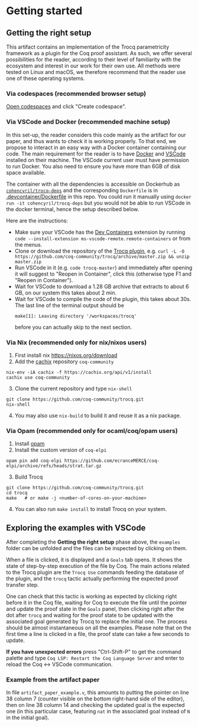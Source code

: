 # Getting started

## Getting the right setup

This artifact contains an implementation of the Trocq parametricity framework as
a plugin for the Coq proof assistant. As such, we offer several possibilities
for the reader, according to their level of familiarity with the ecosystem and
interest in our work for their own use. All methods were tested on Linux and
macOS, we therefore recommend that the reader use one of these operating
systems.

### Via codespaces (recommended browser setup)

[Open codespaces](https://github.com/codespaces/new?skip_quickstart=true&machine=standardLinux32gb&repo=717137925&ref=master&devcontainer_path=.devcontainer%2Fdevcontainer.json&geo=EuropeWest) and click "Create codespace".

### Via VSCode and Docker (recommended machine setup)

In this set-up, the reader considers this code mainly as the artifact
for our paper, and thus wants to check it is working properly. To that
end, we propose to interact in an easy way with a Docker container
containing our code. The main requirement for the reader is to have
[Docker](https://www.docker.com) and
[VSCode](https://code.visualstudio.com) installed on their
machine. The VSCode current user must have permission to run
Docker. You also need to ensure you have more than 6GB of disk space
available.

The container with all the dependencies is accessible on Dockerhub as [`cohencyril/trocq-deps`](https://hub.docker.com/repository/docker/cohencyril/trocq-deps) and the corresponding `Dockerfile` is in [.devcontainer/Dockerfile](https://github.com/coq-community/trocq/blob/master/.devcontainer/Dockerfile) in this repo. You could run it manually using `docker run -it cohencyril/trocq-deps` but you would not be able to run VSCode in the docker terminal, hence the setup described below.

Here are the instructions:
- Make sure your VSCode has the [Dev
  Containers](https://marketplace.visualstudio.com/items?itemName=ms-vscode-remote.remote-containers)
  extension by running `code --install-extension
  ms-vscode-remote.remote-containers` or from the menus.
- Clone or download the repository of the [Trocq
  plugin](https://github.com/coq-community/trocq), e.g.
  `curl -L -O https://github.com/coq-community/trocq/archive/master.zip && unzip master.zip`
- Run VSCode in it (e.g. `code trocq-master`) and immediately after opening it
  will suggest to "Reopen in Container", click this (otherwise type F1 and
  "Reopen in Container").
- Wait for VSCode to download a 1.28 GB archive that extracts to about 6 GB, on
  our system this takes about 2 min.
- Wait for VSCode to compile the code of the plugin, this takes about 30s.
  The last line of the terminal output should be
  ```
  make[1]: Leaving directory '/workspaces/trocq'
  ```
  before you can actually skip to the next section.

### Via Nix (recommended only for nix/nixos users)

  1. First install nix https://nixos.org/download
  2. Add the [cachix](https://docs.cachix.org/installation) repository `coq-community`
  ```shell
  nix-env -iA cachix -f https://cachix.org/api/v1/install
  cachix use coq-community
  ```
  3. Clone the current repository and type `nix-shell`
  ```shell
  git clone https://github.com/coq-community/trocq.git
  nix-shell
  ```
  4. You may also use `nix-build` to build it and reuse it as a nix package.

### Via Opam (recommended only for ocaml/coq/opam users)

  1. Install [opam](https://opam.ocaml.org/doc/Install.html)
  2. Install the custom version of `coq-elpi`
  ```shell
  opam pin add coq-elpi https://github.com/ecranceMERCE/coq-elpi/archive/refs/heads/strat.tar.gz
  ```
  3. Build Trocq
  ```shell
  git clone https://github.com/coq-community/trocq.git
  cd trocq
  make   # or make -j <number-of-cores-on-your-machine>
  ```
  4. You can also run `make install` to install Trocq on your system.


## Exploring the examples with VSCode

After completing the **Getting the right setup** phase above, the `examples`
folder can be unfolded and the files can be inspected by clicking on them.

When a file is clicked, it is displayed and a `Goals` tab opens. It shows the
state of step-by-step execution of the file by Coq. The main actions related to
the Trocq plugin are the `Trocq Use` commands feeding the database of the
plugin, and the `trocq` tactic actually performing the expected proof transfer
step.

One can check that this tactic is working as expected by clicking right before
it in the Coq file, waiting for Coq to execute the file until the pointer and
update the proof state in the `Goals` panel, then clicking right after the dot
after `trocq` and waiting for the proof state to be updated with the associated
goal generated by Trocq to replace the initial one. The process should be almost
instantaneous on all the examples. Please note that on the first time a line is
clicked in a file, the proof state can take a few seconds to update.

**If you have unexpected errors** press "Ctrl-Shift-P" to get the command palette
and type `Coq LSP: Restart the Coq Language Server` and enter to reload the
Coq $\leftrightarrow$ VSCode communication.

### Example from the artifact paper

In file `artifact_paper_example.v`, this amounts to putting the pointer on line
38 column 7 (counter visible on the bottom right-hand side of the editor), then
on line 38 column 14 and checking the updated goal is the expected one (in this
particular case, featuring `nat` in the associated goal instead of `N` in the
initial goal).
